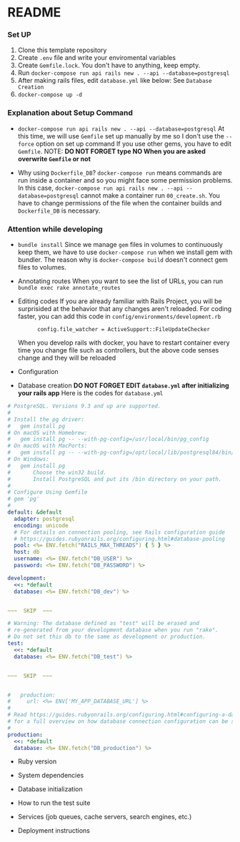 # README

### Set UP

1. Clone this template repository
2. Create `.env` file and write your enviromental variables
3. Create `Gemfile.lock`. You don't have to anything, keep empty.
4. Run `docker-compose run api rails new . --api --database=postgresql`
5. After making rails files, edit `database.yml` like below: See `Database Creation`
6. `docker-compose up -d`

### Explanation about Setup Command

- `docker-compose run api rails new . --api --database=postgresql`
  At this time, we will use `Gemfile` set up manually by me so I don't use the `--force` option on set up command
  If you use other gems, you have to edit `Gemfile`.
  NOTE: **DO NOT FORGET type NO When you are asked overwrite `Gemfile` or not**

- Why using `Dockerfile_DB`?
  `docker-compose run` means commands are run inside a container and so you might face some permission problems.
  In this case, `docker-compose run api rails new . --api --database=postgresql` cannot make a container run `00_create.sh`. You have to change permissions of the file when the container builds and `Dockerfile_DB` is necessary.

### Attention while developing

- `bundle install`
  Since we manage `gem` files in volumes to continuously keep them, we have to use `docker-compose run` when we install gem with bundler.
  The reason why is `docker-compose build` doesn't connect gem files to volumes.

- Annotating routes
  When you want to see the list of URLs, you can run `bundle exec rake annotate_routes`

- Editing codes
  If you are already familiar with Rails Project, you will be surprisided at the behavior that any changes aren't reloaded.
  For coding faster, you can add this code in `config/environments/development.rb`
  ```
        config.file_watcher = ActiveSupport::FileUpdateChecker
  ```
  When you develop rails with docker, you have to restart container every time you change file such as controllers, but the above code senses change and they will be reloaded

* Configuration

* Database creation
**DO NOT FORGET EDIT `database.yml` after initializing your rails app**
Here is the codes for `database.yml`

```database.yml
# PostgreSQL. Versions 9.3 and up are supported.
#
# Install the pg driver:
#   gem install pg
# On macOS with Homebrew:
#   gem install pg -- --with-pg-config=/usr/local/bin/pg_config
# On macOS with MacPorts:
#   gem install pg -- --with-pg-config=/opt/local/lib/postgresql84/bin/pg_config
# On Windows:
#   gem install pg
#       Choose the win32 build.
#       Install PostgreSQL and put its /bin directory on your path.
#
# Configure Using Gemfile
# gem 'pg'
#
default: &default
  adapter: postgresql
  encoding: unicode
  # For details on connection pooling, see Rails configuration guide
  # https://guides.rubyonrails.org/configuring.html#database-pooling
  pool: <%= ENV.fetch("RAILS_MAX_THREADS") { 5 } %>
  host: db
  username: <%= ENV.fetch("DB_USER") %>
  password: <%= ENV.fetch("DB_PASSWORD") %>

development:
  <<: *default
  database: <%= ENV.fetch("DB_dev") %>


~~~  SKIP  ~~~

# Warning: The database defined as "test" will be erased and
# re-generated from your development database when you run "rake".
# Do not set this db to the same as development or production.
test:
  <<: *default
  database: <%= ENV.fetch("DB_test") %>


~~~  SKIP  ~~~


#   production:
#     url: <%= ENV['MY_APP_DATABASE_URL'] %>
#
# Read https://guides.rubyonrails.org/configuring.html#configuring-a-database
# for a full overview on how database connection configuration can be specified.
#
production:
  <<: *default
  database: <%= ENV.fetch("DB_production") %>

```

* Ruby version

* System dependencies


* Database initialization

* How to run the test suite

* Services (job queues, cache servers, search engines, etc.)

* Deployment instructions 
